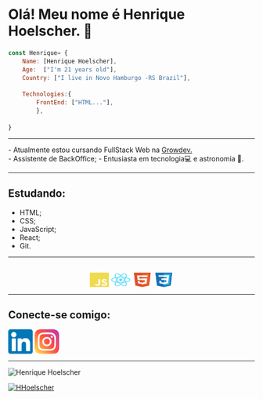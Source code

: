 # Olá! Meu nome é Henrique Hoelscher. 👋 

```javascript
const Henrique= {
    Name: [Henrique Hoelscher],
    Age:  ["I'm 21 years old"],
    Country: ["I live in Novo Hamburgo -RS Brazil"],
   
    Technologies:{
        FrontEnd: ["HTML..."],
        },

}
```
<hr>
- Atualmente estou cursando FullStack Web na <a href="https://www.growdev.com.br/">Growdev.</a> <br>
- Assistente de BackOffice;
- Entusiasta em tecnologia💻 e astronomia 🚀.
<hr>

## Estudando:
- HTML;
- CSS;
- JavaScript;
- React;
- Git.

<hr>
<div align="center" style="display: inline_block"><br>
        <img align="center" alt="Js" height="30" width="40" src="https://github.com/HHoelscher/HHoelscher/blob/main/images/javascript-plain.svg" target= "blanq">
        <img align="center" alt="React" height="30" width="40" src="https://github.com/HHoelscher/HHoelscher/blob/main/images/react-original.svg">
        <img align="center" alt="HTML" height="30" width="40" src="https://github.com/HHoelscher/HHoelscher/blob/main/images/html5-original.svg">
        <img align="center" alt="CSS" height="30" width="40" src="https://github.com/HHoelscher/HHoelscher/blob/main/images/css3-original.svg">
       </div>
<hr>

## Conecte-se comigo: <br>
<a href="https://www.linkedin.com/in/henrique-hoelscher-9392ba1a4/">
<img src="https://github.com/HHoelscher/HHoelscher/blob/main/images/linkedin.png" alt="Linkedin" width="50px" align="center"></a>
<a href="https://www.instagram.com/hhoelscher_/" target="_blank">
<img src="https://github.com/HHoelscher/HHoelscher/blob/main/images/instagram.png" alt="Instagram" width="50px" align="center"></a>
<hr>
<p align="left"> <img src="https://komarev.com/ghpvc/?username=HHoelscher&label=Profile%20views&color=373aff&style=flat" alt="Henrique Hoelscher"/> </p>

[![HHoelscher](https://img.shields.io/github/followers/hhoelscher?style=social)]([LINK-DO-SEU-GITHUB](https://github.com/HHoelscher))


